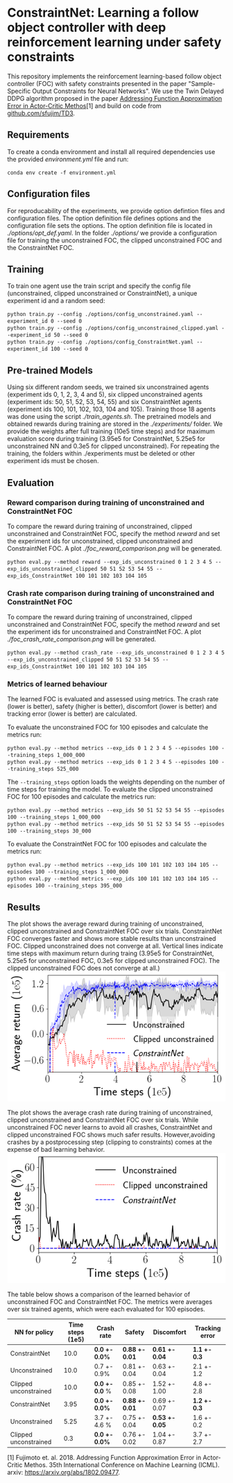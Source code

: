 # ConstraintNet: Learning a follow object controller with deep reinforcement learning under safety constraints

This repository implements the reinforcement learning-based follow object controller (FOC) with safety constraints presented in the paper "Sample-Specific Output Constraints for Neural Networks". We use the Twin Delayed DDPG algorithm proposed in the paper [Addressing Function Approximation Error in Actor-Critic Methos](https://arxiv.org/abs/1802.09477)[1] and build on code from [github.com/sfujim/TD3](https://github.com/sfujim/TD3).

## Requirements

To create a conda environment and install all required dependencies use the provided *environment.yml* file and run:

```setup
conda env create -f environment.yml
```

## Configuration files
For reproducability of the experiments, we provide option defintion files and configuration files. The option definition file defines options and the configuration file sets the options. The option definition file is located in *./options/opt_def.yaml*. In the folder *./options/* we provide a configuration file for training the unconstrained FOC, the clipped unconstrained FOC and  the ConstraintNet FOC.

## Training

To train one agent use the train script and specify the config file (unconstrained, clipped unconstrained or ConstraintNet), a unique experiment id and a random seed:

```train
python train.py --config ./options/config_unconstrained.yaml --experiment_id 0 --seed 0
python train.py --config ./options/config_unconstrained_clipped.yaml --experiment_id 50 --seed 0
python train.py --config ./options/config_ConstraintNet.yaml --experiment_id 100 --seed 0
```

## Pre-trained Models
Using six different random seeds, we trained six unconstrained agents (experiment ids 0, 1, 2, 3, 4 and 5), six clipped unconstrained agents (experiment ids: 50, 51, 52, 53, 54, 55) and six ConstraintNet agents (experiment ids 100, 101, 102, 103, 104 and 105).
Training those 18 agents was done using the script *./train_agents.sh*. The pretrained models and obtained rewards during training are stored in the *./experiments/* folder. We provide the weights after full training (10e5 time steps) and for maximum evaluation score during training (3.95e5 for ConstraintNet, 5.25e5 for unconstrained NN and 0.3e5 for clipped unconstrained). For repeating the training, the folders within ./experiments must be deleted or other experiment ids must be chosen.

## Evaluation

### Reward comparison during training of unconstrained and ConstraintNet FOC
To compare the reward during training of unconstrained, clipped unconstrained and ConstraintNet FOC, specify the method *reward* and set the experiment ids for unconstrained, clipped unconstrained and ConstraintNet FOC.
A plot *./foc_reward_comparison.png* will be generated.
```eval
python eval.py --method reward --exp_ids_unconstrained 0 1 2 3 4 5 --exp_ids_unconstrained_clipped 50 51 52 53 54 55 --exp_ids_ConstraintNet 100 101 102 103 104 105
```

### Crash rate comparison during training of unconstrained and ConstraintNet FOC
To compare the reward during training of unconstrained, clipped unconstrained and ConstraintNet FOC, specify the method *reward* and set the experiment ids for unconstrained and ConstraintNet FOC.
A plot *./foc_crash_rate_comparison.png* will be generated.
```eval
python eval.py --method crash_rate --exp_ids_unconstrained 0 1 2 3 4 5 --exp_ids_unconstrained_clipped 50 51 52 53 54 55 --exp_ids_ConstraintNet 100 101 102 103 104 105
```

### Metrics of learned behaviour
The learned FOC is evaluated and assessed using metrics. The crash rate (lower is better), safety (higher is better), discomfort (lower is better) and tracking error (lower is better) are calculated.

To evaluate the unconstrained FOC for 100 episodes and calculate the metrics run:
```eval
python eval.py --method metrics --exp_ids 0 1 2 3 4 5 --episodes 100 --training_steps 1_000_000 
python eval.py --method metrics --exp_ids 0 1 2 3 4 5 --episodes 100 --training_steps 525_000 
```
The `--training_steps` option loads the weights depending on the number of time steps for training the model.
To evaluate the clipped unconstrained FOC for 100 episodes and calculate the metrics run:
```eval
python eval.py --method metrics --exp_ids 50 51 52 53 54 55 --episodes 100 --training_steps 1_000_000 
python eval.py --method metrics --exp_ids 50 51 52 53 54 55 --episodes 100 --training_steps 30_000 
```
To evaluate the ConstraintNet FOC for 100 episodes and calculate the metrics run:
```eval
python eval.py --method metrics --exp_ids 100 101 102 103 104 105 --episodes 100 --training_steps 1_000_000
python eval.py --method metrics --exp_ids 100 101 102 103 104 105 --episodes 100 --training_steps 395_000
```

## Results
The plot shows the average reward during training of unconstrained, clipped unconstrained and ConstraintNet FOC over six trials. ConstraintNet FOC converges faster and shows more stable results than unconstrained FOC. Clipped unconstrained does not converge at all. Vertical lines indicate time steps with maximum return during traing (3.95e5 for ConstraintNet, 5.25e5 for unconstrained FOC, 0.3e5 for clipped unconstrained FOC). The clipped unconstrained FOC does not converge at all.)
![](foc_reward_comparison.png)

The plot shows the average crash rate during training of unconstrained, clipped unconstrained and ConstraintNet FOC over six trials. While unconstrained FOC never learns to avoid all crashes, ConstraintNet and clipped unconstrained FOC shows much safer results. However,avoiding crashes by a postprocessing step (clipping to constraints) comes at the expense of bad learning behavior.
![](foc_crash_rate_comparison.png)

The table below shows a comparison of the learned behavior of unconstrained FOC and ConstraintNet FOC. The metrics were averages over six trained agents, which were each evaluated for 100 episodes.

| NN for policy | Time steps (1e5)            | Crash rate    | Safety        | Discomfort | Tracking error|
| ------------------ |---------------- |---------------- | -------------- | -------------- | -------------- |
 | ConstraintNet | 10.0 |**0.0 +- 0.0%** | **0.88 +- 0.01** | **0.61 +- 0.04** | **1.1 +- 0.3** |
| Unconstrained  | 10.0 |   0.7 +- 0.9%         | 0.81 +- 0.04 | 0.63 +- 0.04 | 2.1 +- 1.2 |
| Clipped unconstrained  | 10.0 |    **0.0 +- 0.0** %         |  0.85 +- 0.08 | 1.52 +- 1.00 | 4.8 +- 2.8 |
| ConstraintNet | 3.95 |**0.0 +- 0.0%** | **0.88 +- 0.01** | 0.69 +- 0.07 | **1.2 +- 0.3** |
| Unconstrained  | 5.25 |   3.7 +- 4.6 %         | 0.75 +- 0.04 | **0.53 +- 0.05** | 1.6 +- 0.2 |
| Clipped unconstrained  | 0.3 |   **0.0 +- 0.0%**         |  0.76 +- 0.02  | 1.04 +- 0.87 |  3.7 +- 2.7  |

[1] Fujimoto et. al. 2018. Addressing Function Approximation Error in Actor-Critic Methos. 35th International Conference on Machine Learning (ICML). arxiv: https://arxiv.org/abs/1802.09477.

